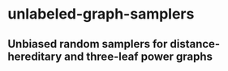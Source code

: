 # unlabeled-graph-samplers
## Unbiased random samplers for distance-hereditary and three-leaf power graphs
